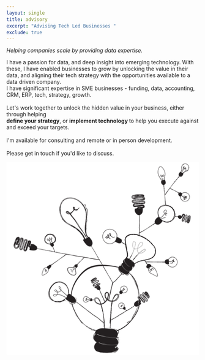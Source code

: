 ```yaml
---
layout: single
title: advisory
excerpt: "Advising Tech Led Businesses "
exclude: true
---
```




_Helping companies scale by providing data expertise._

I have a passion for data, and deep insight into emerging technology. With these, I have enabled businesses to grow by unlocking the value in their data, and aligning their tech strategy with the opportunities available to a data driven company.
<br>
I have significant expertise in SME businesses - funding, data, accounting, CRM, ERP, tech, strategy, growth.
<br>
<br>
Let's work together to unlock the hidden value in your business, either through helping <br><b>define your strategy</b>, or <b>implement technology </b>to help you execute against and exceed your targets. 
<br><br>
I'm available for consulting and remote or in person development.
<br><br>
Please get in touch if you'd like to discuss.




<img name="ab  surd.design" src="/assets/images/ad_idea.png" alt=""/>